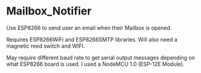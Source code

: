 # Mailbox_Notifier
Use ESP8266 to send user an email when their Mailbox is opened.

Requires ESP8266WiFi and ESP8266SMTP libraries. Will also need a magnetic reed switch and WIFI.

May require different baud rate to get serial output messages depending on what ESP8266 board is used. I used a NodeMCU 1.0 (ESP-12E Module).
